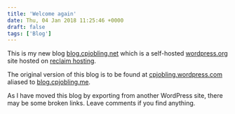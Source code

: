 ```yaml
---
title: 'Welcome again'
date: Thu, 04 Jan 2018 11:25:46 +0000
draft: false
tags: ['Blog']
---
```


This is my new blog [blog.cpjobling.net](https://blog.cpjobling.net) which is a self-hosted [wordpress.org](https://wordpress.org/) site hosted on [reclaim hosting](https://reclaimhosting.com).

The original version of this blog is to be found at [cpjobling.wordpress.com](https://cpjobling.wordpress.com) aliased to [blog.cpjobling.me](https://blog.cpjobling.me).

As I have moved this blog by exporting from another WordPress site, there may be some broken links. Leave comments if you find anything.